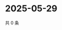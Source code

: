 # 2025-05-29

共 0 条

<!-- BEGIN ZHIHUQUESTIONS -->
<!-- 最后更新时间 Thu May 29 2025 17:12:36 GMT+0800 (China Standard Time) -->

<!-- END ZHIHUQUESTIONS -->
